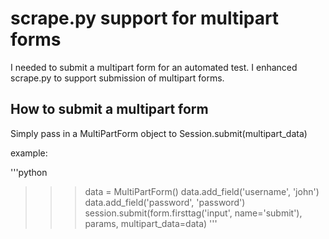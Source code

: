 scrape.py support for multipart forms
=====================================

I needed to submit a multipart form for an automated test.  I enhanced scrape.py to support submission of multipart forms.

How to submit a multipart form
------------------------------
Simply pass in a MultiPartForm object to Session.submit(multipart_data)

example:

'''python
>>> data = MultiPartForm()
>>> data.add_field('username', 'john')
>>> data.add_field('password', 'password')
>>> session.submit(form.firsttag('input', name='submit'), params, multipart_data=data)
'''